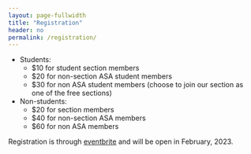 ```yaml
---
layout: page-fullwidth
title: "Registration"
header: no
permalink: /registration/
---
```


- Students:
    - $10 for student section members
    - $20 for non-section ASA student members
    - $30 for non ASA student members (choose to join our section as one of the
      free sections)
- Non-students:
    - $20 for section members
    - $40 for non-section ASA members
    - $60 for non ASA members

Registration is through [eventbrite](https://www.eventbrite.com) and will be open in February, 2023.
